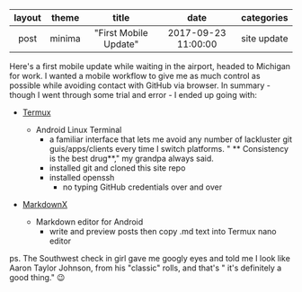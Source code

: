 | layout | theme | title | date | categories
|:----:|:----:|:----:|:----:|:----:|
|post|minima|"First Mobile Update"|2017-09-23 11:00:00|site update|
 

Here's a first mobile update while waiting in the airport, headed to Michigan for work. I wanted a mobile workflow to give me as much control as possible while avoiding contact with GitHub via browser. In summary - though I went through some trial and error - I ended up going with:

- [Termux](https://play.google.com/store/apps/details?id=com.termux)
   - Android Linux Terminal
      - a familiar interface that lets me avoid any number of lackluster git guis/apps/clients every time I switch platforms. " ** Consistency is the best drug**," my grandpa always said.
      - installed git and cloned this site repo
      - installed openssh
         - no typing GitHub credentials over and over

- [MarkdownX](https://play.google.com/store/apps/details?id=com.ryeeeeee.markdownx)
   - Markdown editor for Android 
      - write and preview posts then copy .md text into Termux nano editor 

ps. The Southwest check in girl gave me googly eyes and told me I look like Aaron Taylor Johnson, from his "classic" rolls, and that's " it's definitely a good thing." 😉

